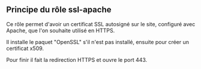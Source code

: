 ## Principe du rôle ssl-apache
  
Ce rôle permet d'avoir un certificat SSL autosigné sur le site, configuré avec Apache, que l'on souhaite utilisé en HTTPS.
  
Il installe le paquet "OpenSSL" s'il n'est pas installé, ensuite pour créer un certificat x509.
  
Pour finir il fait la redirection HTTPS et ouvre le port 443.
